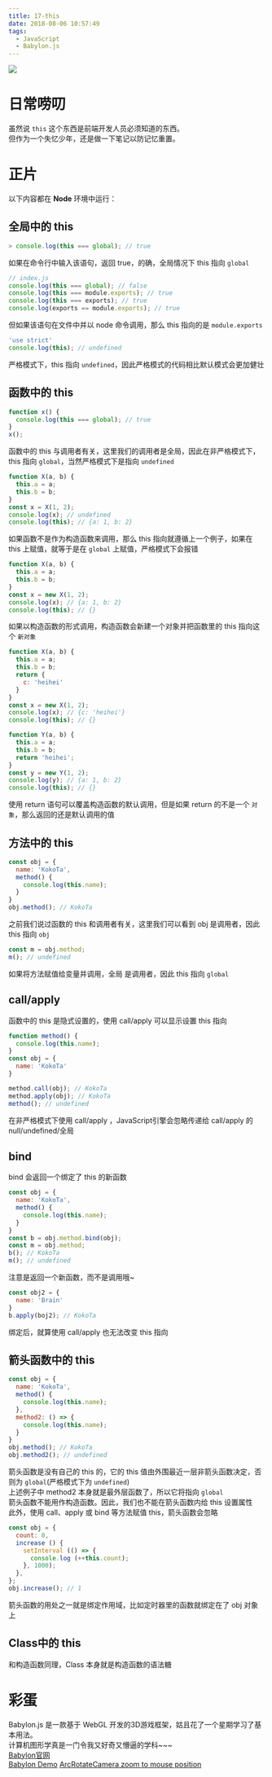 ```yaml
---
title: 17-this
date: 2018-08-06 10:57:49
tags:
  - JavaScript
  - Babylon.js
---
```

<img src="/images/index/17.jpg" />
<!--more-->

# 日常唠叨
虽然说 `this` 这个东西是前端开发人员必须知道的东西。  
但作为一个失忆少年，还是做一下笔记以防记忆重置。  

# 正片
以下内容都在 **Node** 环境中运行：

## 全局中的 this
```js
> console.log(this === global); // true
```
如果在命令行中输入该语句，返回 true，的确，全局情况下 this 指向 `global`
```js
// index.js
console.log(this === global); // false
console.log(this === module.exports); // true
console.log(this === exports); // true
console.log(exports == module.exports); // true
```
但如果该语句在文件中并以 node 命令调用，那么 this 指向的是 `module.exports`
```js
'use strict'
console.log(this); // undefined
```
严格模式下，this 指向 `undefined`，因此严格模式的代码相比默认模式会更加健壮

## 函数中的 this
```js
function x() {
  console.log(this === global); // true
}
x();
```
函数中的 this 与调用者有关，这里我们的调用者是全局，因此在非严格模式下，this 指向 `global`，当然严格模式下是指向 `undefined`  
```js
function X(a, b) {
  this.a = a;
  this.b = b;
}
const x = X(1, 2);
console.log(x); // undefined
console.log(this); // {a: 1, b: 2}
```
如果函数不是作为构造函数来调用，那么 this 指向就遵循上一个例子，如果在 this 上赋值，就等于是在 `global` 上赋值，严格模式下会报错
```js
function X(a, b) {
  this.a = a;
  this.b = b;
}
const x = new X(1, 2);
console.log(x); // {a: 1, b: 2}
console.log(this); // {}
```
如果以构造函数的形式调用，构造函数会新建一个对象并把函数里的 this 指向这个 `新对象`
```js
function X(a, b) {
  this.a = a;
  this.b = b;
  return {
    c: 'heihei'
  }
}
const x = new X(1, 2);
console.log(x); // {c: 'heihei'}
console.log(this); // {}
```
```js
function Y(a, b) {
  this.a = a;
  this.b = b;
  return 'heihei';
}
const y = new Y(1, 2);
console.log(y); // {a: 1, b: 2}
console.log(this); // {}
```
使用 return 语句可以覆盖构造函数的默认调用，但是如果 return 的不是一个 `对象`，那么返回的还是默认调用的值  

## 方法中的 this
```js
const obj = {
  name: 'KokoTa',
  method() {
    console.log(this.name);
  }
}
obj.method(); // KokoTa
```
之前我们说过函数的 this 和调用者有关，这里我们可以看到 obj 是调用者，因此 this 指向 `obj`
```js
const m = obj.method;
m(); // undefined
```
如果将方法赋值给变量并调用，全局 是调用者，因此 this 指向 `global`

## call/apply
函数中的 this 是隐式设置的，使用 call/apply 可以显示设置 this 指向  
```js
function method() {
  console.log(this.name);
}
const obj = {
  name: 'KokoTa'
}

method.call(obj); // KokoTa
method.apply(obj); // KokoTa
method(); // undefined
```
在非严格模式下使用 call/apply ，JavaScript引擎会忽略传递给 call/apply 的 null/undefined/全局

## bind
bind 会返回一个绑定了 this 的新函数
```js
const obj = {
  name: 'KokoTa',
  method() {
    console.log(this.name);
  }
}
const b = obj.method.bind(obj);
const m = obj.method;
b(); // KokoTa
m(); // undefined
```
注意是返回一个新函数，而不是调用哦~  
```js
const obj2 = {
  name: 'Brain'
}
b.apply(boj2); // KokoTa
```
绑定后，就算使用 call/apply 也无法改变 this 指向

## 箭头函数中的 this
```js
const obj = {
  name: 'KokoTa',
  method() {
    console.log(this.name);
  },
  method2: () => {
    console.log(this.name);
  }
}
obj.method(); // KokoTa
obj.method2(); // undefined
```
箭头函数是没有自己的 this 的，它的 this 值由外围最近一层非箭头函数决定，否则为 `global`(严格模式下为 `undefined`)  
上述例子中 method2 本身就是最外层函数了，所以它将指向 `global`  
箭头函数不能用作构造函数。因此，我们也不能在箭头函数内给 this 设置属性  
此外，使用 call、apply 或 bind 等方法赋值 this，箭头函数会忽略  
```js
const obj = {
  count: 0,
  increase () {
    setInterval (() => {
      console.log (++this.count);
    }, 1000);
  },
};
obj.increase(); // 1
```
箭头函数的用处之一就是绑定作用域，比如定时器里的函数就绑定在了 obj 对象上  

## Class中的 this
和构造函数同理，Class 本身就是构造函数的语法糖  

# 彩蛋
Babylon.js 是一款基于 WebGL 开发的3D游戏框架，姑且花了一个星期学习了基本用法。  
计算机图形学真是一门令我又好奇又懵逼的学科~~~  
[Babylon官网](http://doc.babylonjs.com/)  
[Babylon Demo](https://github.com/KokoTa/All-demo/blob/master/demo/Babylon/MikuFun.html)
[ArcRotateCamera zoom to mouse position](http://www.html5gamedevs.com/topic/39249-arcrotatecamera-zoom-to-mouse-position/?tab=comments#comment-224029)
